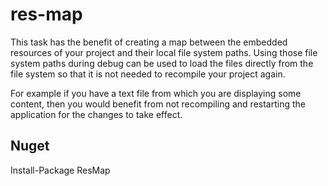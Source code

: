 # res-map

This task has the benefit of creating a map between the embedded resources of your project and their local file system paths.
Using those file system paths during debug can be used to load the files directly from the file system so that it is not 
needed to recompile your project again.

For example if you have a text file from which you are displaying some content, then you would benefit from not recompiling and 
restarting the application for the changes to take effect.


## Nuget
Install-Package ResMap
